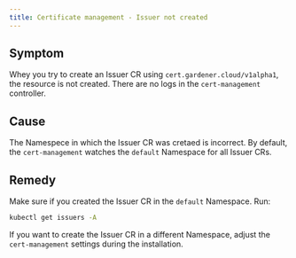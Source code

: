 ```yaml
---
title: Certificate management - Issuer not created
---
```


## Symptom

Whey you try to create an Issuer CR using `cert.gardener.cloud/v1alpha1`, the resource is not created. There are no logs in the `cert-management` controller.

## Cause

The Namespece in which the Issuer CR was cretaed is incorrect. By default, the `cert-management` watches the `default` Namespace for all Issuer CRs.

## Remedy

Make sure if you created the Issuer CR in the `default` Namespace. Run:

```bash
kubectl get issuers -A
```

If you want to create the Issuer CR in a different Namespace, adjust the `cert-management` settings during the installation.
